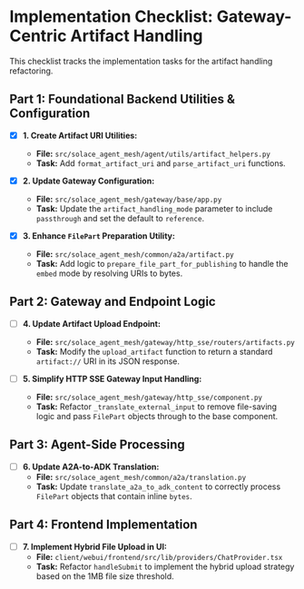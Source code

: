 # Implementation Checklist: Gateway-Centric Artifact Handling

This checklist tracks the implementation tasks for the artifact handling refactoring.

## Part 1: Foundational Backend Utilities & Configuration

- [x] **1. Create Artifact URI Utilities:**
    -   **File:** `src/solace_agent_mesh/agent/utils/artifact_helpers.py`
    -   **Task:** Add `format_artifact_uri` and `parse_artifact_uri` functions.

- [x] **2. Update Gateway Configuration:**
    -   **File:** `src/solace_agent_mesh/gateway/base/app.py`
    -   **Task:** Update the `artifact_handling_mode` parameter to include `passthrough` and set the default to `reference`.

- [x] **3. Enhance `FilePart` Preparation Utility:**
    -   **File:** `src/solace_agent_mesh/common/a2a/artifact.py`
    -   **Task:** Add logic to `prepare_file_part_for_publishing` to handle the `embed` mode by resolving URIs to bytes.

## Part 2: Gateway and Endpoint Logic

- [ ] **4. Update Artifact Upload Endpoint:**
    -   **File:** `src/solace_agent_mesh/gateway/http_sse/routers/artifacts.py`
    -   **Task:** Modify the `upload_artifact` function to return a standard `artifact://` URI in its JSON response.

- [ ] **5. Simplify HTTP SSE Gateway Input Handling:**
    -   **File:** `src/solace_agent_mesh/gateway/http_sse/component.py`
    -   **Task:** Refactor `_translate_external_input` to remove file-saving logic and pass `FilePart` objects through to the base component.

## Part 3: Agent-Side Processing

- [ ] **6. Update A2A-to-ADK Translation:**
    -   **File:** `src/solace_agent_mesh/common/a2a/translation.py`
    -   **Task:** Update `translate_a2a_to_adk_content` to correctly process `FilePart` objects that contain inline `bytes`.

## Part 4: Frontend Implementation

- [ ] **7. Implement Hybrid File Upload in UI:**
    -   **File:** `client/webui/frontend/src/lib/providers/ChatProvider.tsx`
    -   **Task:** Refactor `handleSubmit` to implement the hybrid upload strategy based on the 1MB file size threshold.
